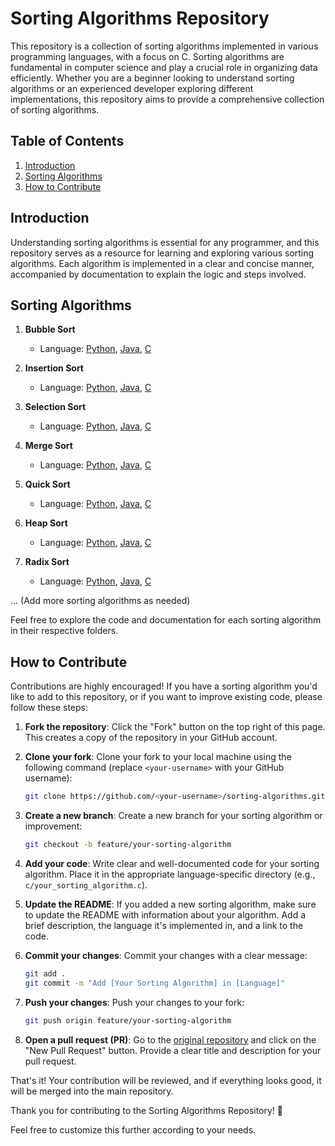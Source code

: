 # Sorting Algorithms Repository

This repository is a collection of sorting algorithms implemented in various programming languages, with a focus on C. Sorting algorithms are fundamental in computer science and play a crucial role in organizing data efficiently. Whether you are a beginner looking to understand sorting algorithms or an experienced developer exploring different implementations, this repository aims to provide a comprehensive collection of sorting algorithms.

## Table of Contents

1. [Introduction](#introduction)
2. [Sorting Algorithms](#sorting-algorithms)
3. [How to Contribute](#how-to-contribute)

## Introduction

Understanding sorting algorithms is essential for any programmer, and this repository serves as a resource for learning and exploring various sorting algorithms. Each algorithm is implemented in a clear and concise manner, accompanied by documentation to explain the logic and steps involved.

## Sorting Algorithms

1. **Bubble Sort**
   - Language: [Python](bubble_sort/python/bubble_sort.py), [Java](bubble_sort/java/BubbleSort.java), [C](bubble_sort/c/bubble_sort.c)

2. **Insertion Sort**
   - Language: [Python](insertion_sort/python/insertion_sort.py), [Java](insertion_sort/java/InsertionSort.java), [C](insertion_sort/c/insertion_sort.c)

3. **Selection Sort**
   - Language: [Python](selection_sort/python/selection_sort.py), [Java](selection_sort/java/SelectionSort.java), [C](selection_sort/c/selection_sort.c)

4. **Merge Sort**
   - Language: [Python](merge_sort/python/merge_sort.py), [Java](merge_sort/java/MergeSort.java), [C](merge_sort/c/merge_sort.c)

5. **Quick Sort**
   - Language: [Python](quick_sort/python/quick_sort.py), [Java](quick_sort/java/QuickSort.java), [C](quick_sort/c/quick_sort.c)

6. **Heap Sort**
   - Language: [Python](heap_sort/python/heap_sort.py), [Java](heap_sort/java/HeapSort.java), [C](heap_sort/c/heap_sort.c)

7. **Radix Sort**
   - Language: [Python](radix_sort/python/radix_sort.py), [Java](radix_sort/java/RadixSort.java), [C](radix_sort/c/radix_sort.c)

... (Add more sorting algorithms as needed)

Feel free to explore the code and documentation for each sorting algorithm in their respective folders.

## How to Contribute

Contributions are highly encouraged! If you have a sorting algorithm you'd like to add to this repository, or if you want to improve existing code, please follow these steps:

1. **Fork the repository**: Click the "Fork" button on the top right of this page. This creates a copy of the repository in your GitHub account.

2. **Clone your fork**: Clone your fork to your local machine using the following command (replace `<your-username>` with your GitHub username):

   ```bash
   git clone https://github.com/<your-username>/sorting-algorithms.git
   ```

3. **Create a new branch**: Create a new branch for your sorting algorithm or improvement:

   ```bash
   git checkout -b feature/your-sorting-algorithm
   ```

4. **Add your code**: Write clear and well-documented code for your sorting algorithm. Place it in the appropriate language-specific directory (e.g., `c/your_sorting_algorithm.c`).

5. **Update the README**: If you added a new sorting algorithm, make sure to update the README with information about your algorithm. Add a brief description, the language it's implemented in, and a link to the code.

6. **Commit your changes**: Commit your changes with a clear message:

   ```bash
   git add .
   git commit -m "Add [Your Sorting Algorithm] in [Language]"
   ```

7. **Push your changes**: Push your changes to your fork:

   ```bash
   git push origin feature/your-sorting-algorithm
   ```

8. **Open a pull request (PR)**: Go to the [original repository](https://github.com/original-owner/sorting-algorithms) and click on the "New Pull Request" button. Provide a clear title and description for your pull request.

That's it! Your contribution will be reviewed, and if everything looks good, it will be merged into the main repository.

Thank you for contributing to the Sorting Algorithms Repository! 🚀

Feel free to customize this further according to your needs.
